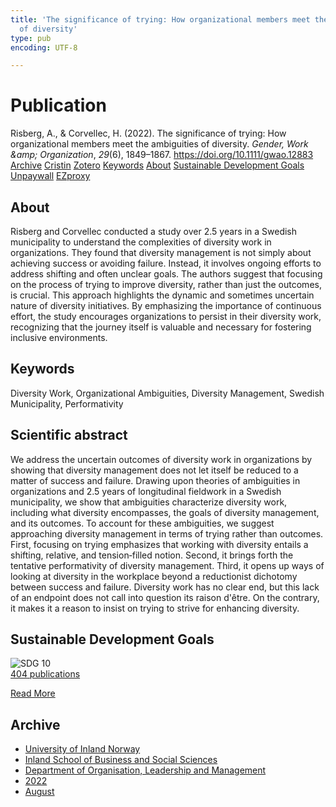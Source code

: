 ```yaml
---
title: 'The significance of trying: How organizational members meet the ambiguities
  of diversity'
type: pub
encoding: UTF-8

---
```

<h1>Publication</h1>
<article id="csl-bib-container-CLFDWR6R" class="csl-bib-container">
  <div class="csl-bib-body"> <div class="csl-entry">Risberg, A., &#38; Corvellec, H. (2022). The significance of trying: How organizational members meet the ambiguities of diversity. <i>Gender, Work &#38;amp; Organization</i>, <i>29</i>(6), 1849–1867. <a href="https://doi.org/10.1111/gwao.12883">https://doi.org/10.1111/gwao.12883</a></div> </div>
  <div class="csl-bib-buttons">
    <a href="#taxonomy-article-CLFDWR6R" alt="archive" class="csl-bib-button">Archive</a>
    <a href="https://app.cristin.no/results/show.jsf?id=2042364" alt="Cristin" class="csl-bib-button">Cristin</a>
    <a href="http://zotero.org/groups/5881554/items/CLFDWR6R" alt="Zotero" class="csl-bib-button">Zotero</a>
    <a href="#keywords-article-CLFDWR6R" alt="keywords" class="csl-bib-button">Keywords</a>
    <a href="#about-article-CLFDWR6R" alt="about_pub" class="csl-bib-button">About</a>
    <a href="#sdg-article-CLFDWR6R" alt="sdg" class="csl-bib-button">Sustainable Development Goals</a>
    <a href="https://onlinelibrary.wiley.com/doi/pdfdirect/10.1111/gwao.12883" alt="Unpaywall" class="csl-bib-button">Unpaywall</a>
    <a href="https://onlinelibrary.wiley.com/doi/pdfdirect/10.1111/gwao.12883" alt="EZproxy" class="csl-bib-button">EZproxy</a>
  </div>
  <div id="csl-bib-meta-container-CLFDWR6R"></div>
</article>
<div id="csl-bib-meta-CLFDWR6R" class="csl-bib-meta">
  <article id="about-article-CLFDWR6R" class="about_pub-article">
    <h1>About</h1>
    Risberg and Corvellec conducted a study over 2.5 years in a Swedish municipality to understand the complexities of diversity work in organizations. They found that diversity management is not simply about achieving success or avoiding failure. Instead, it involves ongoing efforts to address shifting and often unclear goals. The authors suggest that focusing on the process of trying to improve diversity, rather than just the outcomes, is crucial. This approach highlights the dynamic and sometimes uncertain nature of diversity initiatives. By emphasizing the importance of continuous effort, the study encourages organizations to persist in their diversity work, recognizing that the journey itself is valuable and necessary for fostering inclusive environments.
  </article>
  <article id="keywords-article-CLFDWR6R" class="keywords-article">
    <h1>Keywords</h1>
    Diversity Work, Organizational Ambiguities, Diversity Management, Swedish Municipality, Performativity
  </article>
  <article id="abstract-article-CLFDWR6R" class="abstract-article">
    <h1>Scientific abstract</h1>
    We address the uncertain outcomes of diversity work in organizations by showing that diversity management does not let itself be reduced to a matter of success and failure. Drawing upon theories of ambiguities in organizations and 2.5 years of longitudinal fieldwork in a Swedish municipality, we show that ambiguities characterize diversity work, including what diversity encompasses, the goals of diversity management, and its outcomes. To account for these ambiguities, we suggest approaching diversity management in terms of trying rather than outcomes. First, focusing on trying emphasizes that working with diversity entails a shifting, relative, and tension‐filled notion. Second, it brings forth the tentative performativity of diversity management. Third, it opens up ways of looking at diversity in the workplace beyond a reductionist dichotomy between success and failure. Diversity work has no clear end, but this lack of an endpoint does not call into question its raison d'être. On the contrary, it makes it a reason to insist on trying to strive for enhancing diversity.
  </article>
  <article id="sdg-article-CLFDWR6R" class="sdg-article">
    <h1>Sustainable Development Goals</h1>
    <div class="sdg-container"><div id="sdg10" class="sdg">
        <img src="{{< params subfolder >}}images/sdg/sdg10_en.png" class="image" alt="SDG 10">
        <div class="sdg-overlay">
          <a href="{{< params subfolder >}}en/archive/?sdg=10#archive" class="sdg-publication-count"><span>404</span> publications</a>
          <p><a href="https://sdgs.un.org/goals/goal10" class="sdg-read-more">Read More</a></p>
        </div>
      </div></div>
  </article>
  <article id="taxonomy-article-CLFDWR6R" class="taxonomy-article">
    <h1>Archive</h1>
    <ul>
      <li><a href="{{< params subfolder >}}en/archive/?key=3DCRN523">University of Inland Norway</a></li>
      <li><a href="{{< params subfolder >}}en/archive/?key=DU8Q9LN9">Inland School of Business and Social Sciences</a></li>
      <li><a href="{{< params subfolder >}}en/archive/?key=4LUWR3ZM">Department of Organisation, Leadership and Management</a></li>
      <li><a href="{{< params subfolder >}}en/archive/?key=RDNF7EXQ">2022</a></li>
      <li><a href="{{< params subfolder >}}en/archive/?key=GDBMH28M">August</a></li>
    </ul>
  </article>
</div>
